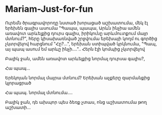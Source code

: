 # Mariam-Just-for-fun
Ուրեմն ծրագրավորողը նստած խորացած աշխատումա, մեկ էլ երեխեն գալիս ասումա "Պապա, պապա, Արևն ինչիա ամեն առավոտ արևելքից դուրս գալիս, իրիկունը արևմուտքում մայր մտնում?", հերը կիսախառնված շրջվումա երեխայի կողմ ու գործից չկտրվելով հարցնում "Հը?...", երեխան ստիպված կրկնումա, "Պապ, այ պապ ասում եմ արևը ինչի....".. Հերն էլի կոմպից չկտրվելով

Բալիկ ջան, ամեն առավոտ արևելքից նորմալ դուրսա գալիս?,

Հա պապ...

Երեկոյան նորմալ մայրա մտնում? Երեխան աչքերը զարմանքից կլորացրած

Հա պապ. նորմալ մտնումա....

Բալիկ ջան, դե ախպոր պես ձեռք չտաս, ոնց աշխատումա թող աշխատի... 

